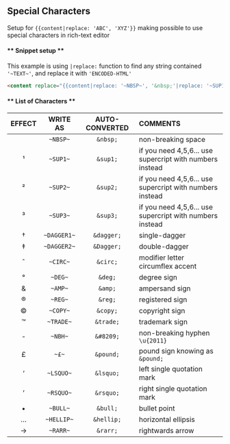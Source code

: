## Special Characters

Setup for `{{content|replace: 'ABC', 'XYZ'}}` making possible to use special characters in rich-text editor

<!-- tabs:start -->

#### ** Snippet setup **

This example is using `|replace:` function to find any string contained `'~TEXT~'`, and replace it with `'ENCODED-HTML'`


``` html
<content replace="{{content|replace: '~NBSP~', '&nbsp;'|replace: '~SUP1~', '&sup1;'|replace: '~SUP2~', '&sup2;'|replace: '~SUP3~', '&sup3;'|replace: '~DAGGER1~', '&dagger;'|replace: '~DAGGER2~', '&Dagger;'|replace: '~DEG~', '&deg;'|replace: '~CIRC~', '&circ;'|replace: '~AMP~', '&amp;'|replace: '~COPY~', '&copy;'|replace: '~REG~', '&reg;'|replace: '~TRADE~', '&trade;'|replace: '~NBH~', '&#8209;'|replace: '~£~', '&pound;'|replace: '~LSQUO~', '&lsquo;'|replace: '~RSQUO~', '&rsquo;'|replace: '~BULL~', '&bull;'|replace: '~HELLIP~', '&hellip;'|replace: '~RARR~', '&rarr;'}}">Lorem ipsum</content>"
```

#### ** List of Characters **

| EFFECT | WRITE AS | AUTO-CONVERTED | COMMENTS |
|:-:|:-:|:-:|:-|
| &nbsp;    | `~NBSP~`    | `&nbsp;` | non-breaking space |
| &sup1;    | `~SUP1~`    | `&sup1;` | if you need 4,5,6... use supercript with numbers instead |
| &sup2;    | `~SUP2~`    | `&sup2;` | if you need 4,5,6... use supercript with numbers instead |
| &sup3;    | `~SUP3~`    | `&sup3;` | if you need 4,5,6... use supercript with numbers instead |
| &dagger;  | `~DAGGER1~` | `&dagger;` | single-dagger |
| &Dagger;  | `~DAGGER2~` | `&Dagger;` | double-dagger |
| &circ;    | `~CIRC~`    | `&circ;` | modifier letter circumflex accent |
| &deg;     | `~DEG~`     | `&deg;` | degree sign |
| &amp;     | `~AMP~`     | `&amp;` | ampersand sign|
| &reg;     | `~REG~`     | `&reg;` | registered sign |
| &copy;    | `~COPY~`    | `&copy;` | copyright sign |
| &trade;   | `~TRADE~`   | `&trade;` | trademark sign |
| &#8209;   | `~NBH~`     | `&#8209;` | non-breaking hyphen `\u{2011}` |
| &pound;   | `~£~`       | `&pound;` | pound sign knowing as `&pound;` |
| &lsquo;   | `~LSQUO~`   | `&lsquo;` | left single quotation mark |
| &rsquo;   | `~RSQUO~`   | `&rsquo;` | right single quotation mark |
| &bull;    | `~BULL~`    | `&bull;` | bullet point |
| &hellip;  | `~HELLIP~`  | `&hellip;` | horizontal ellipsis |
| &rarr;    | `~RARR~`    | `&rarr;` | rightwards arrow |


```html

```

<!-- tabs:end -->
